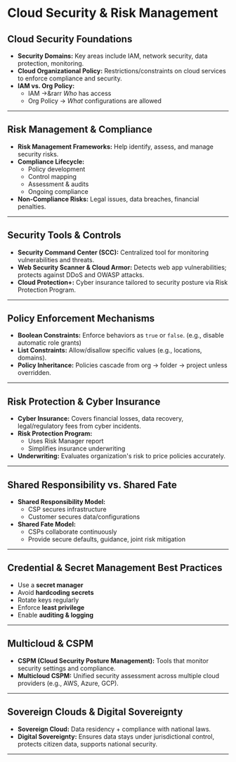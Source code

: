 # Cloud Security & Risk Management

## Cloud Security Foundations
- **Security Domains:** Key areas include IAM, network security, data protection, monitoring.
- **Cloud Organizational Policy:** Restrictions/constraints on cloud services to enforce compliance and security.
- **IAM vs. Org Policy:**
  - IAM →&rarr *Who* has access
  - Org Policy → *What* configurations are allowed

---

## Risk Management & Compliance
- **Risk Management Frameworks:** Help identify, assess, and manage security risks.
- **Compliance Lifecycle:**
  - Policy development
  - Control mapping
  - Assessment & audits
  - Ongoing compliance
- **Non-Compliance Risks:** Legal issues, data breaches, financial penalties.

---

## Security Tools & Controls
- **Security Command Center (SCC):** Centralized tool for monitoring vulnerabilities and threats.
- **Web Security Scanner & Cloud Armor:** Detects web app vulnerabilities; protects against DDoS and OWASP attacks.
- **Cloud Protection+:** Cyber insurance tailored to security posture via Risk Protection Program.

---

## Policy Enforcement Mechanisms
- **Boolean Constraints:** Enforce behaviors as `true` or `false`. (e.g., disable automatic role grants)
- **List Constraints:** Allow/disallow specific values (e.g., locations, domains).
- **Policy Inheritance:** Policies cascade from org → folder → project unless overridden.

---

## Risk Protection & Cyber Insurance
- **Cyber Insurance:** Covers financial losses, data recovery, legal/regulatory fees from cyber incidents.
- **Risk Protection Program:**
  - Uses Risk Manager report
  - Simplifies insurance underwriting
- **Underwriting:** Evaluates organization's risk to price policies accurately.

---

## Shared Responsibility vs. Shared Fate
- **Shared Responsibility Model:**
  - CSP secures infrastructure
  - Customer secures data/configurations
- **Shared Fate Model:**
  - CSPs collaborate continuously
  - Provide secure defaults, guidance, joint risk mitigation

---

## Credential & Secret Management Best Practices
- Use a **secret manager**
- Avoid **hardcoding secrets**
- Rotate keys regularly
- Enforce **least privilege**
- Enable **auditing & logging**

---

## Multicloud & CSPM
- **CSPM (Cloud Security Posture Management):** Tools that monitor security settings and compliance.
- **Multicloud CSPM:** Unified security assessment across multiple cloud providers (e.g., AWS, Azure, GCP).

---

## Sovereign Clouds & Digital Sovereignty
- **Sovereign Cloud:** Data residency + compliance with national laws.
- **Digital Sovereignty:** Ensures data stays under jurisdictional control, protects citizen data, supports national security.

---

